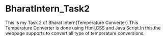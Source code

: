 # BharatIntern_Task2
This is my Task 2 of Bharat Intern(Temperature Converter) This Temperature Converter is done using Html,CSS and Java Script.In this,the webpage supports to convert all type of temperature conversions.
